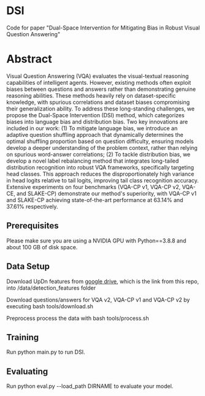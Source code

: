 # DSI
Code for paper "Dual-Space Intervention for Mitigating Bias in Robust Visual Question Answering"

# Abstract


Visual Question Answering (VQA) evaluates the visual-textual reasoning capabilities of intelligent agents. However, existing methods often exploit biases between questions and answers rather than demonstrating genuine reasoning abilities. These methods heavily rely on dataset-specific knowledge, with spurious correlations and dataset biases compromising their generalization ability. To address these long-standing challenges, we propose the Dual-Space Intervention (DSI) method, which categorizes biases into language bias and distribution bias. Two key innovations are included in our work: (1) To mitigate language bias, we introduce an adaptive question shuffling approach that dynamically determines the optimal shuffling proportion based on question difficulty, ensuring models develop a deeper understanding of the problem context, rather than relying on spurious word-answer correlations; (2) To tackle distribution bias, we develop a novel label rebalancing method that integrates long-tailed distribution recognition into robust VQA frameworks, specifically targeting head classes. This approach reduces the disproportionately high variance in head logits relative to tail logits, improving tail class recognition accuracy. Extensive experiments on four benchmarks (VQA-CP v1, VQA-CP v2, VQA-CE, and SLAKE-CP) demonstrate our method's superiority, with VQA-CP v1 and SLAKE-CP achieving state-of-the-art performance at 63.14\% and 37.61\% respectively. 


## Prerequisites
Please make sure you are using a NVIDIA GPU with Python==3.8.8 and about 100 GB of disk space.


## Data Setup
Download UpDn features from [google drive](https://drive.google.com/drive/folders/111ipuYC0BeprYZhHXLzkRGeYAHcTT0WR), which is the link from this repo, into /data/detection_features folder

Download questions/answers for VQA v2, VQA-CP v1 and VQA-CP v2 by executing bash tools/download.sh

Preprocess process the data with bash tools/process.sh

## Training
Run python main.py to run DSI.

## Evaluating
Run python eval.py --load_path DIRNAME to evaluate your model.
